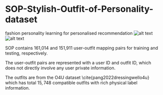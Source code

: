 # SOP-Stylish-Outfit-of-Personality-dataset
fashion personality learning for personalised recommendation
![alt text](https://github.com/dm-mo/SOP-Stylish-Outfit-of-Personality-dataset/concerpt.png?raw=true)
![alt text](https://github.com/dm-mo/SOP-Stylish-Outfit-of-Personality-dataset/sop_data.png?raw=true)

SOP contains 161,014 and 151,911 user-outfit mapping pairs for training and testing, respectively. 

The user-outfit pairs are represented with a user ID and outfit ID, which does not directly involve any user private information.

The outfits are from the O4U dataset \cite{pang2022dressingwello4u} which has total $15,748$ compatible outfits with rich physical label information. 



